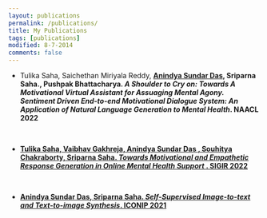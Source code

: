 ```yaml
---
layout: publications
permalink: /publications/
title: My Publications
tags: [publications]
modified: 8-7-2014
comments: false
---
```


<section>

    
  
  <p align="center">
    </p>
  <div style="text-align:left"><ul><li>Tulika Saha, Saichethan Miriyala Reddy, <u><b>Anindya Sundar Das</u><b>, Sriparna Saha., Pushpak Bhattacharya. <i>A Shoulder to Cry on: Towards A Motivational Virtual Assistant for Assuaging Mental Agony. Sentiment Driven End-to-end Motivational Dialogue System: An Application of Natural Language Generation to Mental Health</i>. <b>NAACL 2022<b>
 </li>
 
</ul> </div>

<br>

<p align="center">
    </p>
  <div style="text-align:left"><ul><li><u>Tulika Saha, Vaibhav Gakhreja, <u><b>Anindya Sundar Das </b></u>, Souhitya Chakraborty, Sriparna Saha. <i>Towards Motivational and Empathetic Response Generation in Online Mental Health Support </i>. <b> SIGIR 2022 </b>
</li>
 
</ul> </div>

<br>

<p align="center">
    </p>
  <div style="text-align:left"><ul><li><u><b>Anindya Sundar Das</b></u>, Sriparna Saha. <a href="https://link.springer.com/chapter/10.1007/978-3-030-92273-3_34"><i>Self-Supervised Image-to-text and Text-to-image Synthesis</i></a>. <b>ICONIP 2021</b> </li>
 
</ul> </div>


</section>



